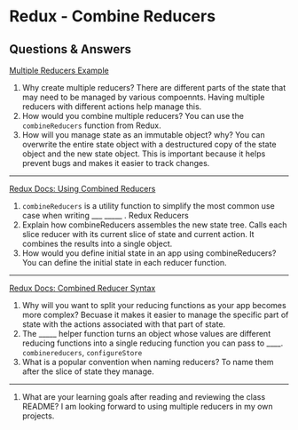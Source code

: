 # Redux - Combine Reducers

## Questions & Answers

[Multiple Reducers Example](https://www.youtube.com/watch?v=gBER4Or86hE)

1. Why create multiple reducers?
There are different parts of the state that may need to be managed by various
compoennts. Having multiple reducers with different actions help manage this.
2. How would you combine multiple reducers?
You can use the `combineReducers` function from Redux.
3. How will you manage state as an immutable object? why?
You can overwrite the entire state object  with a destructured copy of the
state object and the new state object. This is important because it helps
prevent bugs and makes it easier to track changes.

---

[Redux Docs: Using Combined Reducers](https://redux.js.org/recipes/structuring-reducers/using-combinereducers/)

1. `combineReducers` is a utility function to simplify the most common use case
when writing ___ _____ .
Redux Reducers
2. Explain how combineReducers assembles the new state tree.
Calls each slice reducer with its current slice of state and current action. It
combines the results into a single object.
3. How would you define initial state in an app using combineReducers?
You can define the initial state in each reducer function.

---

[Redux Docs: Combined Reducer Syntax](https://redux.js.org/api/combinereducers/)

1. Why will you want to split your reducing functions as your app becomes more complex?
Becuase it makes it easier to manage the specific part of state with the actions
associated with that part of state.
2. The _____ helper function turns an object whose values are different reducing
functions into a single reducing function you can pass to ____.
`combinereducers`, `configureStore`
3. What is a popular convention when naming reducers?
To name them after the slice of state they manage.

---

1. What are your learning goals after reading and reviewing the class README?
I am looking forward to using multiple reducers in my own projects.
